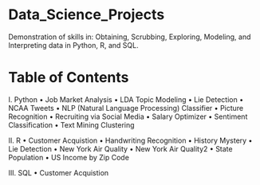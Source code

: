 # Data_Science_Projects
Demonstration of skills in: Obtaining, Scrubbing, Exploring, Modeling, and Interpreting data in Python, R, and SQL.

# Table of Contents
   I. Python
      • Job Market Analysis
      • LDA Topic Modeling
      • Lie Detection
      • NCAA Tweets
      • NLP (Natural Language Processing) Classifier
      • Picture Recognition
      • Recruiting via Social Media
      • Salary Optimizer
      • Sentiment Classification
      • Text Mining Clustering
   
   
   
   
   II. R
      • Customer Acquistion
      • Handwriting Recognition
      • History Mystery
      • Lie Detection
      • New York Air Quality
      • New York Air Quality2
      • State Population
      • US Income by Zip Code

   
   
      
   III. SQL
      • Customer Acquistion
